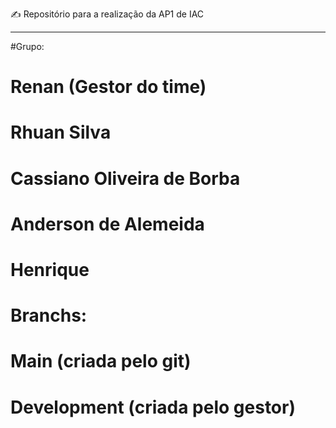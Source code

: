 ✍️ Repositório para a realização da AP1 de IAC
__________________________________________________
#Grupo:
# Renan (Gestor do time)
# Rhuan Silva
# Cassiano Oliveira de Borba
# Anderson de Alemeida
# Henrique 
# Branchs:
# Main (criada pelo git)
# Development (criada pelo gestor)

